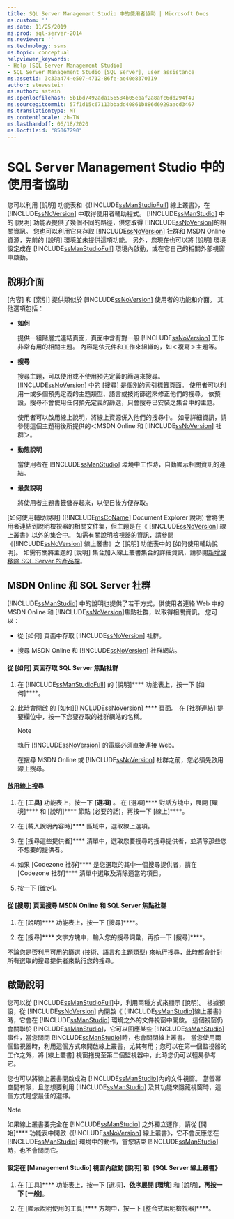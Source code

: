 ```yaml
---
title: SQL Server Management Studio 中的使用者協助 | Microsoft Docs
ms.custom: ''
ms.date: 11/25/2019
ms.prod: sql-server-2014
ms.reviewer: ''
ms.technology: ssms
ms.topic: conceptual
helpviewer_keywords:
- Help [SQL Server Management Studio]
- SQL Server Management Studio [SQL Server], user assistance
ms.assetid: 3c33a474-e507-4712-86fe-ae40e8370319
author: stevestein
ms.author: sstein
ms.openlocfilehash: 5b1bd7492ada156584b05ebaf2a8afc6dd294f49
ms.sourcegitcommit: 57f1d15c67113bbadd40861b886d6929aacd3467
ms.translationtype: MT
ms.contentlocale: zh-TW
ms.lasthandoff: 06/18/2020
ms.locfileid: "85067290"
---
```

# <a name="user-assistance-in-sql-server-management-studio"></a>SQL Server Management Studio 中的使用者協助
  您可以利用 [說明] 功能表和《[!INCLUDE[ssManStudioFull](../includes/ssmanstudiofull-md.md)] 線上叢書》，在 [!INCLUDE[ssNoVersion](../includes/ssnoversion-md.md)] 中取得使用者輔助程式。 [!INCLUDE[ssManStudio](../includes/ssmanstudio-md.md)] 中的 [說明] 功能表提供了幾個不同的路徑，供您取得 [!INCLUDE[ssNoVersion](../includes/ssnoversion-md.md)]的相關資訊。 您也可以利用它來存取 [!INCLUDE[ssNoVersion](../includes/ssnoversion-md.md)] 社群和 MSDN Online 資源，先前的 [說明] 環境並未提供這項功能。 另外，您現在也可以將 [說明] 環境設定成在 [!INCLUDE[ssManStudioFull](../includes/ssmanstudiofull-md.md)] 環境內啟動，或在它自己的相關外部視窗中啟動。  
  
## <a name="the-help-interface"></a>說明介面  
 [內容]  和 [索引]  提供類似於 [!INCLUDE[ssNoVersion](../includes/ssnoversion-md.md)] 使用者的功能和介面。 其他選項包括：  
  
-   **如何**  
  
     提供一組階層式連結頁面，頁面中含有對一般 [!INCLUDE[ssNoVersion](../includes/ssnoversion-md.md)] 工作非常有用的相關主題。 內容是依元件和工作來組織的，如＜複寫＞主題等。  
  
-   **搜尋**  
  
     搜尋主題，可以使用或不使用預先定義的篩選來搜尋。 [!INCLUDE[ssNoVersion](../includes/ssnoversion-md.md)] 中的 [搜尋] 是個別的索引標籤頁面。 使用者可以利用一或多個預先定義的主題類型、語言或技術篩選來修正他們的搜尋。 依預設，搜尋不會使用任何預先定義的篩選，只會搜尋已安裝之集合中的主題。  
  
     使用者可以啟用線上說明，將線上資源併入他們的搜尋中。 如需詳細資訊，請參閱這個主題稍後所提供的＜MSDN Online 和 [!INCLUDE[ssNoVersion](../includes/ssnoversion-md.md)] 社群＞。  
  
-   **動態說明**  
  
     當使用者在 [!INCLUDE[ssManStudio](../includes/ssmanstudio-md.md)] 環境中工作時，自動顯示相關資訊的連結。  
  
-   **最愛說明**  
  
     將使用者主題書籤儲存起來，以便日後方便存取。  
  
 [如何使用輔助說明] ([!INCLUDE[msCoName](../includes/msconame-md.md)] Document Explorer 說明) 會將使用者連結到說明檢視器的相關文件集，但主題是在《 [!INCLUDE[ssNoVersion](../includes/ssnoversion-md.md)] 線上叢書》以外的集合中。 如需有關說明檢視器的資訊，請參閱《[!INCLUDE[ssNoVersion](../includes/ssnoversion-md.md)] 線上叢書》之 [說明] 功能表中的 [如何使用輔助說明]。 如需有關將主題的 [說明] 集合加入線上叢書集合的詳細資訊，請參閱[新增或移除 SQL Server 的產品檔](../2014-toc/index.yml)。  
  
## <a name="msdn-online-and-sql-server-communities"></a>MSDN Online 和 SQL Server 社群  
 [!INCLUDE[ssManStudio](../includes/ssmanstudio-md.md)] 中的說明也提供了若干方式，供使用者連絡 Web 中的 MSDN Online 和 [!INCLUDE[ssNoVersion](../includes/ssnoversion-md.md)]焦點社群，以取得相關資訊。 您可以：  
  
-   從 [如何] 頁面中存取 [!INCLUDE[ssNoVersion](../includes/ssnoversion-md.md)] 社群。  
  
-   搜尋 MSDN Online 和 [!INCLUDE[ssNoVersion](../includes/ssnoversion-md.md)] 社群網站。  
  
#### <a name="to-access-sql-server-focused-communities-from-the-how-do-i-page"></a>從 [如何] 頁面存取 SQL Server 焦點社群  
  
1.  在 [!INCLUDE[ssManStudioFull](../includes/ssmanstudiofull-md.md)] 的 [說明]**** 功能表上，按一下 [如何]****。  
  
2.  此時會開啟  的 [如何][!INCLUDE[ssNoVersion](../includes/ssnoversion-md.md)] **** 頁面。 在 [社群連結] 提要欄位中，按一下您要存取的社群網站的名稱。  
  
    > [!NOTE]  
    >  執行 [!INCLUDE[ssNoVersion](../includes/ssnoversion-md.md)] 的電腦必須直接連接 Web。  
  
     在搜尋 MSDN Online 或 [!INCLUDE[ssNoVersion](../includes/ssnoversion-md.md)] 社群之前，您必須先啟用線上搜尋。  
  
#### <a name="to-enable-online-search"></a>啟用線上搜尋  
  
1.  在 **[工具]** 功能表上，按一下 **[選項]** 。 在 [選項]**** 對話方塊中，展開 [環境]**** 和 [說明]**** 節點 (必要的話)，再按一下 [線上]****。  
  
2.  在 [載入說明內容時]**** 區域中，選取線上選項。  
  
3.  在 [搜尋這些提供者]**** 清單中，選取您要搜尋的搜尋提供者，並清除那些您不想要的提供者。  
  
4.  如果 [Codezone 社群]**** 是您選取的其中一個搜尋提供者，請在 [Codezone 社群]**** 清單中選取及清除適當的項目。  
  
5.  按一下 [確定]。  
  
#### <a name="to-search-msdn-online-and-sql-server-focused-communities-from-the-search-page"></a>從 [搜尋] 頁面搜尋 MSDN Online 和 SQL Server 焦點社群  
  
1.  在 [說明]**** 功能表上，按一下 [搜尋]****。  
  
2.  在 [搜尋]**** 文字方塊中，輸入您的搜尋詞彙，再按一下 [搜尋]****。  
  
 不論您是否利用可用的篩選 (技術、語言和主題類型) 來執行搜尋，此時都會針對所有選取的搜尋提供者來執行您的搜尋。  
  
## <a name="launching-help"></a>啟動說明  
 您可以從 [!INCLUDE[ssManStudioFull](../includes/ssmanstudiofull-md.md)]中，利用兩種方式來顯示 [說明]。 根據預設，從 [!INCLUDE[ssNoVersion](../includes/ssnoversion-md.md)] 內開啟《 [!INCLUDE[ssManStudio](../includes/ssmanstudio-md.md)]線上叢書》時，它會在 [!INCLUDE[ssManStudio](../includes/ssmanstudio-md.md)] 環境之外的文件視窗中開啟。 這個視窗仍會關聯於 [!INCLUDE[ssManStudio](../includes/ssmanstudio-md.md)]，它可以回應某些 [!INCLUDE[ssManStudio](../includes/ssmanstudio-md.md)] 事件，當您關閉 [!INCLUDE[ssManStudio](../includes/ssmanstudio-md.md)]時，也會關閉線上叢書。 當您使用兩個監視器時，利用這個方式來開啟線上叢書，尤其有用；您可以在第一個監視器的工作之外，將 [線上叢書] 視窗拖曳至第二個監視器中，此時您仍可以輕易參考它。  
  
 您也可以將線上叢書開啟成為 [!INCLUDE[ssManStudio](../includes/ssmanstudio-md.md)]內的文件視窗。 當螢幕空間有限，且您想要利用 [!INCLUDE[ssManStudio](../includes/ssmanstudio-md.md)] 及其功能來隱藏視窗時，這個方式是您最佳的選擇。  
  
> [!NOTE]  
>  如果線上叢書要完全在 [!INCLUDE[ssManStudio](../includes/ssmanstudio-md.md)] 之外獨立運作，請從 [開始]**** 功能表中開啟《[!INCLUDE[ssNoVersion](../includes/ssnoversion-md.md)] 線上叢書》，它不會反應您在 [!INCLUDE[ssManStudio](../includes/ssmanstudio-md.md)] 環境中的動作，當您結束 [!INCLUDE[ssManStudio](../includes/ssmanstudio-md.md)] 時，也不會關閉它。  
  
#### <a name="to-configure-help-and-sql-server-books-online-to-launch-inside-the-management-studio-window"></a>設定在 [Management Studio] 視窗內啟動 [說明] 和《SQL Server 線上叢書》  
  
1.  在 [工具]**** 功能表上，按一下 [選項]****、依序展開 [環境]**** 和 [說明]****，再按一下 [一般]****。  
  
2.  在 [顯示說明使用的工具]**** 方塊中，按一下 [整合式說明檢視器]****。  
  
  
